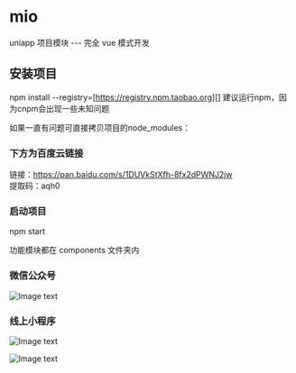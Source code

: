# mio
uniapp 项目模块 --- 完全 vue 模式开发

## 安装项目
npm install --registry=[https://registry.npm.taobao.org][]
建议运行npm，因为cnpm会出现一些未知问题

如果一直有问题可直接拷贝项目的node_modules：

### 下方为百度云链接
链接：https://pan.baidu.com/s/1DUVkStXfh-8fx2dPWNJ2jw <br>
提取码：aqh0

### 启动项目
npm start

功能模块都在 components 文件夹内


### 微信公众号
![Image text](https://github.com/Miofly/mio/blob/master/src/static/me/1024.jpg)
### 线上小程序
![Image text](https://github.com/Miofly/mio/blob/master/src/static/me/yszs.jpg)

![Image text](https://github.com/Miofly/mio/blob/master/src/static/me/zsdt.jpg)

